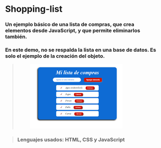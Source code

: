 # Shopping-list

### Un ejemplo básico de una lista de compras, que crea elementos desde JavaScript, y que permite eliminarlos también. 

### En este demo, no se respalda la lista en una base de datos. Es solo el ejemplo de la creación del objeto. 


> <figure>
> <img src="https://github.com/deviacode/shopping-list/blob/master/listacompras.png" width="300"/>
> </figure>

> ### Lenguajes usados: HTML, CSS y JavaScript
